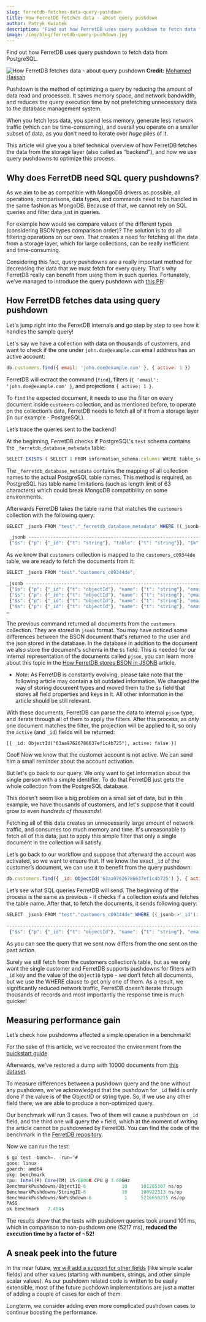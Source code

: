 ```yaml
---
slug: ferretdb-fetches-data-query-pushdown
title: How FerretDB fetches data - about query pushdown
author: Patryk Kwiatek
description: 'Find out how FerretDB uses query pushdown to fetch data from the storage layer (also called as “backend”)'
image: /img/blog/ferretdb-query-pushdown.jpg
---
```


Find out how FerretDB uses query pushdown to fetch data from PostgreSQL.

![How FerretDB fetches data - about query pushdown](/img/blog/ferretdb-query-pushdown.jpg)
**Credit:** [Mohamed Hassan](https://pixabay.com/users/mohamed_hassan-5229782/)

<!--truncate-->

Pushdown is the method of optimizing a query by reducing the amount of data read and processed.
It saves memory space, and network bandwidth, and reduces the query execution time by not prefetching unnecessary data to the database management system.

When you fetch less data, you spend less memory, generate less network traffic (which can be time-consuming), and overall you operate on a smaller subset of data, as you don’t need to iterate over _huge_ piles of it.

This article will give you a brief technical overview of how FerretDB fetches the data from the storage layer (also called as “backend”), and how we use query pushdowns to optimize this process.

## Why does FerretDB need SQL query pushdowns?

As we aim to be as compatible with MongoDB drivers as possible, all operations, comparisons, data types, and commands need to be handled in the same fashion as MongoDB.
Because of that, we cannot rely on SQL queries and filter data just in queries.

For example how would we compare values of the different types (considering BSON types comparison order)?
The solution is to do all filtering operations on our own.
That creates a need for fetching all the data from a storage layer, which for large collections, can be really inefficient and time-consuming.

Considering this fact, query pushdowns are a really important method for decreasing the data that we must fetch for every query.
That's why FerretDB really can benefit from using them in such queries.
Fortunately, we’ve managed to introduce the query pushdown with [this PR](https://github.com/FerretDB/FerretDB/pull/1207)!

## How FerretDB fetches data using query pushdown

Let's jump right into the FerretDB internals and go step by step to see how it handles the sample query!

Let's say we have a collection with data on thousands of customers, and want to check if the one under `john.doe@example.com` email address has an active account:

```js
db.customers.find({ email: 'john.doe@example.com' }, { active: 1 })
```

FerretDB will extract the command (`find`), filters (`{ 'email': 'john.doe@example.com' }`, and projections `{ active: 1 }`.

To `find` the expected document, it needs to use the filter on every document inside `customers` collection, and as mentioned before, to operate on the collection’s data, FerretDB needs to fetch all of it from a storage layer (in our example - PostgreSQL).

Let’s trace the queries sent to the backend!

At the beginning, FerretDB checks if PostgreSQL's `test` schema contains the `_ferretdb_database_metadata` table:

```js
SELECT EXISTS ( SELECT 1 FROM information_schema.columns WHERE table_schema = 'test' AND table_name = '_ferretdb_database_metadata' );
```

The `_ferretdb_database_metadata` contains the mapping of all collection names to the actual PostgreSQL table names.
This method is required, as PostgreSQL has table name limitations (such as length limit of 63 characters) which could break MongoDB compatibility on some environments.

Afterwards FerretDB takes the table name that matches the `customers` collection with the following query:

```js
SELECT _jsonb FROM "test"."_ferretdb_database_metadata" WHERE ((_jsonb->'_id')::jsonb = '"customers"');

 _jsonb ----------------------------------------------------------------------------------------------------------------------------------------------
 {"$s": {"p": {"_id": {"t": "string"}, "table": {"t": "string"}}, "$k": ["_id", "table"]}, "_id": "customers", "table": "customers_c09344de"}
```

As we know that `customers` collection is mapped to the `customers_c09344de` table, we are ready to fetch the documents from it:

```js
SELECT _jsonb FROM "test"."customers_c09344de";
```

```js
_jsonb -------------------------------------------------------------------------------------------------------------------------------------------------------------------------------------------------------------------------------------------------------------------------------------------------------------------------------
 {"$s": {"p": {"_id": {"t": "objectId"}, "name": {"t": "string"}, "email": {"t": "string"}, "active": {"t": "bool"}}, "$k": ["_id", "email", "name", "active"]}, "_id": "63aa97626786637ef1c4b722", "name": "Alice", "email": "alice@example.com", "active": true}
 {"$s": {"p": {"_id": {"t": "objectId"}, "name": {"t": "string"}, "email": {"t": "string"}, "active": {"t": "bool"}}, "$k": ["_id", "email", "name", "active"]}, "_id": "63aa97626786637ef1c4b723", "name": "Bob", "email": "bob@example.com", "active": true}
 {"$s": {"p": {"_id": {"t": "objectId"}, "name": {"t": "string"}, "email": {"t": "string"}, "active": {"t": "bool"}, "surname": {"t": "string"}}, "$k": ["_id", "email", "name", "surname", "active"]}, "_id": "63aa97626786637ef1c4b724", "name": "Jane", "email": "jane@example.com", "active": true, "surname": "Smith"}
 {"$s": {"p": {"_id": {"t": "objectId"}, "name": {"t": "string"}, "email": {"t": "string"}, "active": {"t": "bool"}, "surname": {"t": "string"}}, "$k": ["_id", "email", "name", "surname", "active"]}, "_id": "63aa97626786637ef1c4b725", "name": "John", "email": "john.doe@example.com", "active": false, "surname": "Doe"}
…
```

The previous command returned all documents from the `customers` collection.
They are stored in `jsonb` format.
You may have noticed some differences between the BSON document that's returned to the user and the json stored in the database.
In the database in addition to the document we also store the document's schema in the `$s` field.
This is needed for our internal representation of the documents called `pjson`, you can learn more about this topic in the [How FerretDB stores BSON in JSONB](https://www.ferretdb.io/pjson-how-to-store-bson-in-jsonb/) article.

- _Note_: As FerretDB is constantly evolving, please take note that the following article may contain a bit outdated information.
  We changed the way of storing document types and moved them to the `$s` field that stores all field properties and keys in it.
  All other information in the article should be still relevant.

With these documents, FerretDB can parse the data to internal `pjson` type, and iterate through all of them to apply the filters.
After this process, as only one document matches the filter, the projection will be applied to it, so only the `active` (and `_id`) fields will be returned:

```json5
[{ _id: ObjectId("63aa97626786637ef1c4b725"), active: false }]
```

Cool!
Now we know that the customer account is not active.
We can send him a small reminder about the account activation.

But let's go back to our query.
We only want to get information about the single person with a simple identifier.
To do that FerretDB just gets the whole collection from the PostgreSQL database.

This doesn't seem like a big problem on a small set of data, but in this example, we have thousands of customers, and let's suppose that it could grow to even _hundreds of thousands_!

Fetching all of this data creates an unnecessarily large amount of network traffic, and consumes too much memory and time.
It's unreasonable to fetch all of this data, just to apply this simple filter that only a single document in the collection will satisfy.

Let’s go back to our workflow and suppose that afterward the account was activated, so we want to ensure that.
If we know the exact `_id` of the customer’s document, we can use it to benefit from the query pushdown:

```js
db.customers.find({ _id: ObjectId('63aa97626786637ef1c4b725') }, { active: 1 })
```

Let’s see what SQL queries FerretDB will send.
The beginning of the process is the same as previous - it checks if a collection exists and fetches the table name.
After that, to fetch the documents, it sends following query:

```js
SELECT _jsonb FROM "test"."customers_c09344de" WHERE ((_jsonb->'_id')::jsonb = '"63aa97626786637ef1c4b725"');
                                                                                                                                                        _jsonb
------------------------------------------------------------------------------------------------------------------------------------------------------------------------------------------------------------------------------------------------------------------------------------------------------------------------------
 {"$s": {"p": {"_id": {"t": "objectId"}, "name": {"t": "string"}, "email": {"t": "string"}, "active": {"t": "bool"}, "surname": {"t": "string"}}, "$k": ["_id", "email", "name", "surname", "active"]}, "_id": "63aa97626786637ef1c4b725", "name": "John", "email": "john.doe@example.com", "active": true, "surname": "Doe"}
```

As you can see the query that we sent now differs from the one sent on the past action.

Surely we still fetch from the customers collection’s table, but as we only want the single customer and FerretDB supports pushdowns for filters with `_id` key and the value of the `ObjectID` type - we don’t fetch all documents, but we use the WHERE clause to get only one of them.
As a result, we significantly reduced network traffic, FerretDB doesn’t iterate through thousands of records and most importantly the response time is much quicker!

## Measuring performance gain

Let’s check how pushdowns affected a simple operation in a benchmark!

For the sake of this article, we’ve recreated the environment from the [quickstart guide](https://docs.ferretdb.io/quickstart_guide/docker/).

Afterwards, we’ve restored a dump with 10000 documents from [this dataset](https://github.com/mcampo2/mongodb-sample-databases/tree/master/dump/sample_weatherdata.).

To measure differences between a pushdown query and the one without any pushdown, we’ve acknowledged that the pushdown for `_id` field is only done if the value is of the ObjectID or string type.
So, if we use any other field there, we are able to produce a non-optimized query.

Our benchmark will run 3 cases.
Two of them will cause a pushdown on `_id` field, and the third one will query the `v` field, which at the moment of writing the article cannot be pushdowned by FerretDB.
You can find the code of the benchmark in the [FerretDB repository](https://github.com/FerretDB/FerretDB/blob/c50e8344f1ead5f25a34352eb76643c30baf4bf4/integration/benchmarks_test.go).

Now we can run the test:

```js
$ go test -bench=. -run=^#
goos: linux
goarch: amd64
pkg: benchmark
cpu: Intel(R) Core(TM) i5-8600K CPU @ 3.60GHz
BenchmarkPushdowns/ObjectID-6             10     101285307 ns/op
BenchmarkPushdowns/StringID-6             10     100922313 ns/op
BenchmarkPushdowns/NoPushdown-6            1     5216650215 ns/op
PASS
ok benchmark   7.454s
```

The results show that the tests with pushdown queries took around 101 ms, which in comparison to non-pushdown one (5217 ms), **reduced the execution time by a factor of ~52!**

## A sneak peek into the future

In the near future, [we will add a support for other fields](https://github.com/FerretDB/FerretDB/issues/4) (like simple scalar fields) and other values (starting with numbers, strings, and other simple scalar values).
As our pushdown related code is written to be easily extensible, most of the future pushdown implementations are just a matter of adding a couple of cases for each of them.

Longterm, we consider adding even more complicated pushdown cases to continue boosting the performance.
